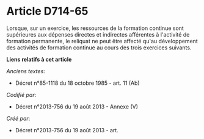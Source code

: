# Article D714-65

Lorsque, sur un exercice, les ressources de la formation continue sont supérieures aux dépenses directes et indirectes
afférentes à l'activité de formation permanente, le reliquat ne peut être affecté qu'au développement des activités de
formation continue au cours des trois exercices suivants.

**Liens relatifs à cet article**

_Anciens textes_:

  - Décret n°85-1118 du 18 octobre 1985 - art. 11 (Ab)

_Codifié par_:

  - Décret n°2013-756 du 19 août 2013 -  Annexe (V)

_Créé par_:

  - Décret n°2013-756 du 19 août 2013 - art.
